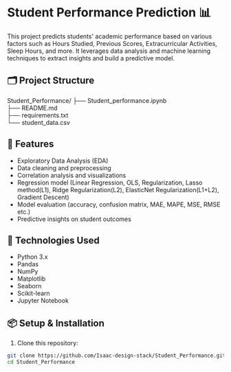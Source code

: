 # Student Performance Prediction 📊

This project predicts students' academic performance based on various factors such as Hours Studied, Previous Scores, 
Extracurricular Activities, Sleep Hours, and more. It leverages data analysis and machine learning techniques 
to extract insights and build a predictive model.

## 🗂️ Project Structure

Student_Performance/
├── Student_performance.ipynb    
├── README.md                    
├── requirements.txt             
└── student_data.csv             


## 🚀 Features

- Exploratory Data Analysis (EDA)
- Data cleaning and preprocessing
- Correlation analysis and visualizations
- Regression model (Linear Regression, OLS, Regularization, Lasso method(L1), Ridge Regularization(L2), ElasticNet Regularization(L1+L2), Gradient Descent)
- Model evaluation (accuracy, confusion matrix, MAE, MAPE, MSE, RMSE etc.)
- Predictive insights on student outcomes

## 🧰 Technologies Used

- Python 3.x
- Pandas
- NumPy
- Matplotlib
- Seaborn
- Scikit-learn
- Jupyter Notebook

## 📦 Setup & Installation

1. Clone this repository:
```bash
git clone https://github.com/Isaac-design-stack/Student_Performance.git
cd Student_Performance


